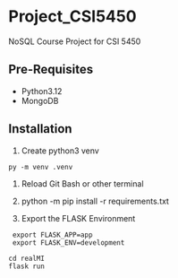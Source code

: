 # Project_CSI5450
NoSQL Course Project for CSI 5450

## Pre-Requisites
- Python3.12
- MongoDB

## Installation
1. Create python3 venv
```
py -m venv .venv
```
1. Reload Git Bash or other terminal

1. python -m pip install -r requirements.txt

1. Export the FLASK Environment
```
 export FLASK_APP=app 
 export FLASK_ENV=development
```

```
cd realMI
flask run
```
